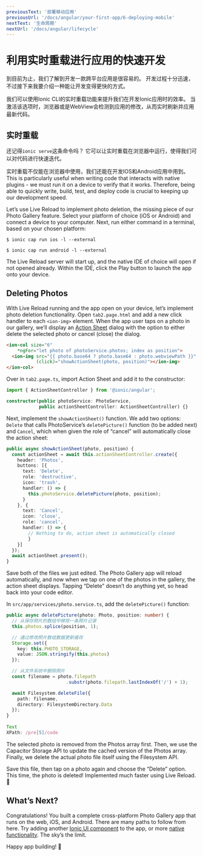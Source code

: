 ```yaml
---
previousText: '部署移动应用'
previousUrl: '/docs/angular/your-first-app/6-deploying-mobile'
nextText: '生命周期'
nextUrl: '/docs/angular/lifecycle'
---
```


# 利用实时重载进行应用的快速开发

到目前为止，我们了解到开发一款跨平台应用是很容易的。 开发过程十分迅速，不过接下来我要介绍一种能让开发变得更快的方式。

我们可以使用Ionic CLI的实时重载功能来提升我们在开发Ionic应用时的效率。 当激活该选项时，浏览器或是WebView会检测到应用的修改，从而实时刷新并应用最新代码。

## 实时重载

还记得`ionic serve`这条命令吗？ 它可以让实时重载在浏览器中运行，使得我们可以对代码进行快速迭代。

实时重载不仅能在浏览器中使用，我们还能在开发IOS和Android应用中用到。 This is particularly useful when writing code that interacts with native plugins - we must run it on a device to verify that it works. Therefore, being able to quickly write, build, test, and deploy code is crucial to keeping up our development speed.

Let’s use Live Reload to implement photo deletion, the missing piece of our Photo Gallery feature. Select your platform of choice (iOS or Android) and connect a device to your computer. Next, run either command in a terminal, based on your chosen platform:

```shell
$ ionic cap run ios -l --external

$ ionic cap run android -l --external
```

The Live Reload server will start up, and the native IDE of choice will open if not opened already. Within the IDE, click the Play button to launch the app onto your device.

## Deleting Photos

With Live Reload running and the app open on your device, let’s implement photo deletion functionality. Open `tab2.page.html` and add a new click handler to each `<ion-img>` element. When the app user taps on a photo in our gallery, we’ll display an [Action Sheet](https://ionicframework.com/docs/api/action-sheet) dialog with the option to either delete the selected photo or cancel (close) the dialog.

```html
<ion-col size="6" 
    *ngFor="let photo of photoService.photos; index as position">
  <ion-img src="{{ photo.base64 ? photo.base64 : photo.webviewPath }}" 
           (click)="showActionSheet(photo, position)"></ion-img>
</ion-col>
```

Over in `tab2.page.ts`, import Action Sheet and add it to the constructor:

```typescript
import { ActionSheetController } from '@ionic/angular';

constructor(public photoService: PhotoService, 
            public actionSheetController: ActionSheetController) {}
```

Next, implement the `showActionSheet()` function. We add two options: `Delete` that calls PhotoService’s `deletePicture()` function (to be added next) and `Cancel`, which when given the role of “cancel” will automatically close the action sheet:

```typescript
public async showActionSheet(photo, position) {
  const actionSheet = await this.actionSheetController.create({
    header: 'Photos',
    buttons: [{
      text: 'Delete',
      role: 'destructive',
      icon: 'trash',
      handler: () => {
        this.photoService.deletePicture(photo, position);
      }
    }, {
      text: 'Cancel',
      icon: 'close',
      role: 'cancel',
      handler: () => {
        // Nothing to do, action sheet is automatically closed
        }
    }]
  });
  await actionSheet.present();
}
```

Save both of the files we just edited. The Photo Gallery app will reload automatically, and now when we tap on one of the photos in the gallery, the action sheet displays. Tapping “Delete” doesn’t do anything yet, so head back into your code editor.

In `src/app/services/photo.service.ts`, add the `deletePicture()` function:

```typescript
public async deletePicture(photo: Photo, position: number) {
  // 从保存照片的数组中移除一条照片记录
  this.photos.splice(position, 1);

  // 通过修改照片数组数据更新缓存
  Storage.set({
    key: this.PHOTO_STORAGE,
    value: JSON.stringify(this.photos)
  });

  // 从文件系统中删除照片
  const filename = photo.filepath
                      .substr(photo.filepath.lastIndexOf('/') + 1);

  await Filesystem.deleteFile({
    path: filename,
    directory: FilesystemDirectory.Data
  });
}
 
Text
XPath: /pre[5]/code
```

The selected photo is removed from the Photos array first. Then, we use the Capacitor Storage API to update the cached version of the Photos array. Finally, we delete the actual photo file itself using the Filesystem API.

Save this file, then tap on a photo again and choose the “Delete” option. This time, the photo is deleted! Implemented much faster using Live Reload. 💪

## What’s Next?

Congratulations! You built a complete cross-platform Photo Gallery app that runs on the web, iOS, and Android. There are many paths to follow from here. Try adding another [Ionic UI component](https://ionicframework.com/docs/components) to the app, or more [native functionality](https://capacitor.ionicframework.com/docs/apis). The sky’s the limit.

Happy app building! 💙
